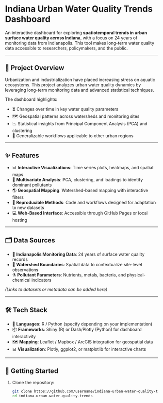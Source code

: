 # Indiana Urban Water Quality Trends Dashboard  

An interactive dashboard for exploring **spatiotemporal trends in urban surface water quality across Indiana**, with a focus on 24 years of monitoring data from Indianapolis. This tool makes long-term water quality data accessible to researchers, policymakers, and the public.  

---

## 📖 Project Overview  

Urbanization and industrialization have placed increasing stress on aquatic ecosystems. This project analyzes urban water quality dynamics by leveraging long-term monitoring data and advanced statistical techniques.  

The dashboard highlights:  
- ⏳ Changes over time in key water quality parameters  
- 🗺️ Geospatial patterns across watersheds and monitoring sites  
- 📉 Statistical insights from Principal Component Analysis (PCA) and clustering  
- 🔄 Generalizable workflows applicable to other urban regions  

---

## ✨ Features  

- 📊 **Interactive Visualizations**: Time series plots, heatmaps, and spatial maps  
- 🧮 **Multivariate Analysis**: PCA, clustering, and loadings to identify dominant pollutants  
- 🌎 **Geospatial Mapping**: Watershed-based mapping with interactive filters  
- 🔁 **Reproducible Methods**: Code and workflows designed for adaptation to new datasets  
- 💻 **Web-Based Interface**: Accessible through GitHub Pages or local hosting  

---

## 🗂️ Data Sources  

- 📑 **Indianapolis Monitoring Data**: 24 years of surface water quality records  
- 🌊 **Watershed Boundaries**: Spatial data to contextualize site-level observations  
- ⚗️ **Pollutant Parameters**: Nutrients, metals, bacteria, and physical-chemical indicators  

*(Links to datasets or metadata can be added here)*  

---

## 🛠️ Tech Stack  

- 🐍 **Languages**: R / Python (specify depending on your implementation)  
- 📦 **Frameworks**: Shiny (R) or Dash/Plotly (Python) for dashboard interactivity  
- 🗺️ **Mapping**: Leaflet / Mapbox / ArcGIS integration for geospatial data  
- 📊 **Visualization**: Plotly, ggplot2, or matplotlib for interactive charts  

---

## 🚀 Getting Started  

1. Clone the repository:  
   ```bash
   git clone https://github.com/username/indiana-urban-water-quality-trends.git
   cd indiana-urban-water-quality-trends
